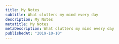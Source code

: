 ```yaml
---
title: My Notes
subtitle: What clutters my mind every day
description: My Notes
metatitle: My Notes
metaDescription: What clutters my mind every day
publishedAt: "2019-10-10"
---
```

